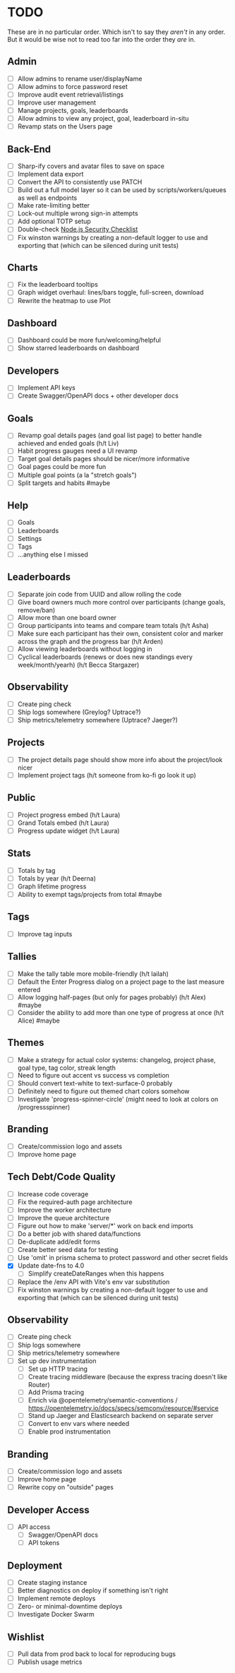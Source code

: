 # TODO

These are in no particular order. Which isn't to say they _aren't_ in any order. But it would be wise not to read too far into the order they _are_ in.

## Admin
- [ ] Allow admins to rename user/displayName
- [ ] Allow admins to force password reset
- [ ] Improve audit event retrieval/listings
- [ ] Improve user management
- [ ] Manage projects, goals, leaderboards
- [ ] Allow admins to view any project, goal, leaderboard in-situ
- [ ] Revamp stats on the Users page

## Back-End
- [ ] Sharp-ify covers and avatar files to save on space
- [ ] Implement data export
- [ ] Convert the API to consistently use PATCH
- [ ] Build out a full model layer so it can be used by scripts/workers/queues as well as endpoints
- [ ] Make rate-limiting better
- [ ] Lock-out multiple wrong sign-in attempts
- [ ] Add optional TOTP setup
- [ ] Double-check [Node.js Security Checklist](https://blog.risingstack.com/node-js-security-checklist/)
- [ ] Fix winston warnings by creating a non-default logger to use and exporting that (which can be silenced during unit tests)

## Charts
- [ ] Fix the leaderboard tooltips
- [ ] Graph widget overhaul: lines/bars toggle, full-screen, download
- [ ] Rewrite the heatmap to use Plot

## Dashboard
- [ ] Dashboard could be more fun/welcoming/helpful
- [ ] Show starred leaderboards on dashboard

## Developers
- [ ] Implement API keys
- [ ] Create Swagger/OpenAPI docs + other developer docs

## Goals
- [ ] Revamp goal details pages (and goal list page) to better handle achieved and ended goals (h/t Liv)
- [ ] Habit progress gauges need a UI revamp
- [ ] Target goal details pages should be nicer/more informative
- [ ] Goal pages could be more fun
- [ ] Multiple goal points (a la "stretch goals")
- [ ] Split targets and habits #maybe

## Help
- [ ] Goals
- [ ] Leaderboards
- [ ] Settings
- [ ] Tags
- [ ] ...anything else I missed

## Leaderboards
- [ ] Separate join code from UUID and allow rolling the code
- [ ] Give board owners much more control over participants (change goals, remove/ban)
- [ ] Allow more than one board owner
- [ ] Group participants into teams and compare team totals (h/t Asha)
- [ ] Make sure each participant has their own, consistent color and marker across the graph and the progress bar (h/t Arden)
- [ ] Allow viewing leaderboards without logging in
- [ ] Cyclical leaderboards (renews or does new standings every week/month/yearh) (h/t Becca Stargazer)

## Observability
- [ ] Create ping check
- [ ] Ship logs somewhere (Greylog? Uptrace?)
- [ ] Ship metrics/telemetry somewhere (Uptrace? Jaeger?)

## Projects
- [ ] The project details page should show more info about the project/look nicer
- [ ] Implement project tags (h/t someone from ko-fi go look it up)

## Public
- [ ] Project progress embed (h/t Laura)
- [ ] Grand Totals embed (h/t Laura)
- [ ] Progress update widget (h/t Laura)

## Stats
- [ ] Totals by tag
- [ ] Totals by year (h/t Deerna)
- [ ] Graph lifetime progress
- [ ] Ability to exempt tags/projects from total #maybe

## Tags
- [ ] Improve tag inputs

## Tallies
- [ ] Make the tally table more mobile-friendly (h/t lailah)
- [ ] Default the Enter Progress dialog on a project page to the last measure entered
- [ ] Allow logging half-pages (but only for pages probably) (h/t Alex) #maybe
- [ ] Consider the ability to add more than one type of progress at once (h/t Alice) #maybe

## Themes
- [ ] Make a strategy for actual color systems: changelog, project phase, goal type, tag color, streak length
- [ ] Need to figure out accent vs success vs completion
- [ ] Should convert text-white to text-surface-0 probably
- [ ] Definitely need to figure out themed chart colors somehow
- [ ] Investigate 'progress-spinner-circle' (might need to look at colors on /progressspinner)

## Branding
- [ ] Create/commission logo and assets
- [ ] Improve home page

## Tech Debt/Code Quality
- [ ] Increase code coverage
- [ ] Fix the required-auth page architecture
- [ ] Improve the worker architecture
- [ ] Improve the queue architecture
- [ ] Figure out how to make 'server/*' work on back end imports
- [ ] Do a better job with shared data/functions
- [ ] De-duplicate add/edit forms
- [ ] Create better seed data for testing
- [ ] Use 'omit' in prisma schema to protect password and other secret fields
- [X] Update date-fns to 4.0
  - [ ] Simplify createDateRanges when this happens
- [ ] Replace the /env API with Vite's env var substitution
- [ ] Fix winston warnings by creating a non-default logger to use and exporting that (which can be silenced during unit tests)

## Observability
- [ ] Create ping check
- [ ] Ship logs somewhere
- [ ] Ship metrics/telemetry somewhere
- [ ] Set up dev instrumentation
  - [ ] Set up HTTP tracing
  - [ ] Create tracing middleware (because the express tracing doesn't like Router)
  - [ ] Add Prisma tracing
  - [ ] Enrich via @opentelemetry/semantic-conventions / https://opentelemetry.io/docs/specs/semconv/resource/#service
  - [ ] Stand up Jaeger and Elasticsearch backend on separate server
  - [ ] Convert to env vars where needed
  - [ ] Enable prod instrumentation

## Branding
- [ ] Create/commission logo and assets
- [ ] Improve home page
- [ ] Rewrite copy on "outside" pages

## Developer Access
- [ ] API access
  - [ ] Swagger/OpenAPI docs
  - [ ] API tokens

## Deployment
- [ ] Create staging instance
- [ ] Better diagnostics on deploy if something isn't right
- [ ] Implement remote deploys
- [ ] Zero- or minimal-downtime deploys
- [ ] Investigate Docker Swarm

## Wishlist
- [ ] Pull data from prod back to local for reproducing bugs
- [ ] Publish usage metrics
